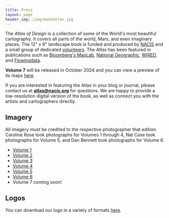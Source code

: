 ```yaml
---
title: Press
layout: page
header_img: /img/manhattan.jpg
---
```


The _Atlas of Design_ is a  collection of some of the World's most beautiful cartography. It covers all parts of the world, Mars, and even imaginary places. The 12" x 9" landscape book is funded and produced by [NACIS](http://nacis.org/) and a small group of dedicated [volunteers](//about/staff.md). The _Atlas_ has been featured in publications such as [Bloomberg's MapLab](https://www.bloomberg.com/news/newsletters/2022-11-16/maplab-here-comes-the-new-atlas-of-design), [National Geographic](https://www.nationalgeographic.com/culture/article/best-new-maps-atlas-design), [WIRED](https://www.wired.com/2016/11/atlas-design-back-wonderfully-funky-maps/), and [Flowingdata](https://flowingdata.com/2012/10/25/insisting-on-beautiful-maps/).

<strong>Volume 7</strong> will be released in October 2024 and you can view a preview of its maps [here](http://atlasofdesign.org/seven).

<!-- <a class="button" href="http://atlasofdesign.org/seven">here</a> -->

If you are interested in featuring the Atlas in your blog or journal, please contact us at <strong>atlas@nacis.org</strong> for questions. We are happy to provide a low-resolution digital version of the book, as well as connect you with the artists and cartographers directly. 


## Imagery

All imagery must be credited to the respective photographer that edition. Caroline Rose took photographs for Volumes 1 through 4, Nat Case took photographs for Volume 5, and Dan Bennett took photographs for Volume 6. 
- [Volume 1](/press/photos-v1.zip)
- [Volume 2](/press/photos-v2.zip)
- [Volume 3](/press/photos-v3.zip)
- [Volume 4](/press/photos-v4.zip)
- [Volume 5](/press/photos-v5.zip)
- [Volume 6](/press/photos-v6.zip)
- Volume 7 coming soon! 

## Logos

You can download our logo in a variety of formats [here](/press/logos.zip).